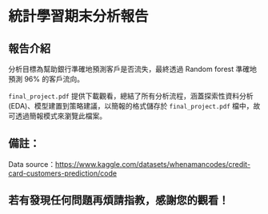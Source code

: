# 統計學習期末分析報告

## 報告介紹
分析目標為幫助銀行準確地預測客戶是否流失，最終透過 Random forest 準確地預測 96% 的客戶流向。

`final_project.pdf` 提供下載觀看，總結了所有分析流程，涵蓋探索性資料分析(EDA)、模型建置到策略建議，以簡報的格式儲存於 `final_project.pdf` 檔中，故可透過簡報模式來瀏覽此檔案。  

## 備註：

Data source：https://www.kaggle.com/datasets/whenamancodes/credit-card-customers-prediction/code

## 若有發現任何問題再煩請指教，感謝您的觀看！